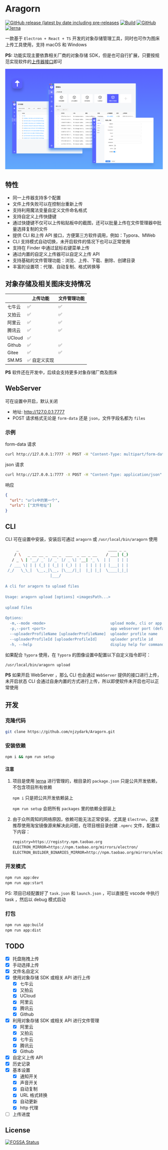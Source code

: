 # Aragorn

[![GitHub release (latest by date including pre-releases](https://img.shields.io/github/v/release/njzydark/Aragorn?include_prereleases)](https://github.com/njzydark/Aragorn/releases/latest)
[![Build](https://github.com/njzydark/Aragorn/workflows/Build/release/badge.svg)](https://github.com/njzydark/Aragorn/actions?query=workflow%3ABuild%2Frelease)
[![GitHub](https://img.shields.io/github/license/njzydark/Aragorn)](https://github.com/njzydark/Aragorn/blob/master/LICENSE)
[![lerna](https://img.shields.io/badge/maintained%20with-lerna-cc00ff.svg?style=flat-square)](https://lerna.js.org/)

一款基于 `Electron + React + TS` 开发的对象存储管理工具，同时也可作为图床上传工具使用，支持 macOS 和 Windows

**PS:** 功能实现主要依靠相关厂商的对象存储 SDK，但是也可自行扩展，只要按规范实现软件的[上传器接口](./packages/aragorn-types/src/uploader.ts)即可

![aragorn](assets/aragorn.png)

## 特性

- 同一上传器支持多个配置
- 文件上传失败可以在控制台重新上传
- 支持利用魔法变量自定义文件命名格式
- 支持自定义上传快捷键
- 通过快捷键不仅可以上传粘贴板中的截图，还可以批量上传在文件管理器中批量选择复制的文件
- 提供 CLI 和上传 API 接口，方便第三方软件调用，例如：Typora、MWeb
- CLI 支持模式自动切换，未开启软件的情况下也可以正常使用
- 支持在 Finder 中通过鼠标右键菜单上传
- 通过内置的自定义上传器可以自定义上传 API
- 支持基础的文件管理功能：浏览、上传、下载、删除、创建目录
- 丰富的设置项：代理、自动复制、格式转换等

## 对象存储及相关图床支持情况

|        | 上传功能      | 文件管理功能 |
| ------ | ------------- | ------------ |
| 七牛云 | ✅            | ✅           |
| 又拍云 | ✅            | ✅           |
| 阿里云 | ✅            | ✅           |
| 腾讯云 | ✅            | ✅           |
| UCloud | ✅            |              |
| Github | ✅            | ✅           |
| Gitee  | ✅            | ✅           |
| SM.MS  | ✅ 自定义实现 |              |

**PS** 软件还在开发中，后续会支持更多对象存储厂商及图床

## WebServer

可在设置中开启，默认关闭

- 地址: <http://127.0.0.1:7777>
- POST 请求格式无论是 `form-data` 还是 `json`，文件字段名都为 `files`

### 示例

form-data 请求

```bash
curl http://127.0.0.1:7777 -X POST -H "Content-Type: multipart/form-data" -F "files=@文件绝对路径"
```

json 请求

```bash
curl http://127.0.0.1:7777 -X POST -H "Content-Type: application/json" -d '{"files": ["文件绝对路径"]}'
```

响应

```json
{
  "url": "urls中的第一个",
  "urls": ["文件地址"]
}
```

## CLI

CLI 可在设置中安装，安装后可通过 `aragorn` 或 `/usr/local/bin/aragorn` 使用

```bash
     _                                        ____ _ _
    / \   _ __ __ _  __ _  ___  _ __ _ __    / ___| (_)
   / _ \ | '__/ _` |/ _` |/ _ \| '__| '_ \  | |   | | |
  / ___ \| | | (_| | (_| | (_) | |  | | | | | |___| | |
 /_/   \_\_|  \__,_|\__, |\___/|_|  |_| |_|  \____|_|_|
                    |___/

A cli for aragorn to upload files

Usage: aragorn upload [options] <imagesPath...>

upload files

Options:
  -m,--mode <mode>                             upload mode, cli or app (default: "cli")
  -p,--port <port>                             app webserver port (default: "7777")
  --uploaderProfileName [uploaderProfileName]  uploader profile name
  --uploaderProfileId [uploaderProfileId]      uploader profile id
  -h, --help                                   display help for command
```

如果配合 `Typora` 使用，在 `Typora` 的图像设置中配置以下自定义指令即可：

```bash
/usr/local/bin/aragorn upload
```

**PS** 如果开启 WebServer ，那么 CLI 也会通过 `WebServer` 提供的接口进行上传，未开启状态 CLI 会通过自身内置的方式进行上传，所以即使软件未开启也可以正常使用

## 开发

### 克隆代码

```bash
git clone https://github.com/njzydark/Aragorn.git
```

### 安装依赖

```bash
npm i && npm run setup
```

#### 注意

1. 项目是使用 [lerna](https://lerna.js.org/) 进行管理的，根目录的 `package.json` 只是公共开发依赖，不包含项目所有依赖

   `npm i` 只是把公共开发依赖装上

   `npm run setup` 会把所有 `packages` 里的依赖全部装上

2. 由于众所周知的网络原因，依赖可能无法正常安装，尤其是 `Electron`，这里推荐使用淘宝镜像源来解决此问题，在项目根目录创建 `.npmrc` 文件，配置以下内容：

   ```txt
   registry=https://registry.npm.taobao.org
   ELECTRON_MIRROR=https://npm.taobao.org/mirrors/electron/
   ELECTRON_BUILDER_BINARIES_MIRROR=http://npm.taobao.org/mirrors/electron-builder-binaries/
   ```

### 开发模式

```bash
npm run app:dev
npm run app:start
```

PS: 项目已经配置好了 `task.json` 和 `launch.json` ，可以直接在 vscode 中执行 task ，然后以 debug 模式启动

### 打包

```bash
npm run app:build
npm run app:dist
```

## TODO

- [x] 托盘拖拽上传
- [x] 手动选择上传
- [x] 文件名自定义
- [x] 使用对象存储 SDK 或相关 API 进行上传
  - [x] 七牛云
  - [x] 又拍云
  - [x] UCloud
  - [x] 阿里云
  - [x] 腾讯云
  - [x] Github
- [x] 利用对象存储 SDK 或相关 API 进行文件管理
  - [x] 阿里云
  - [x] 又拍云
  - [x] 七牛云
  - [x] 腾讯云
  - [x] Github
- [x] 自定义上传 API
- [x] 历史记录
- [x] 基本设置
  - [x] 通知开关
  - [x] 声音开关
  - [x] 自动复制
  - [x] URL 格式转换
  - [x] 自动更新
  - [x] http 代理
- [ ] 上传进度

## License

[![FOSSA Status](https://app.fossa.com/api/projects/git%2Bgithub.com%2Fnjzydark%2FAragorn.svg?type=large)](https://app.fossa.com/projects/git%2Bgithub.com%2Fnjzydark%2FAragorn?ref=badge_large)
